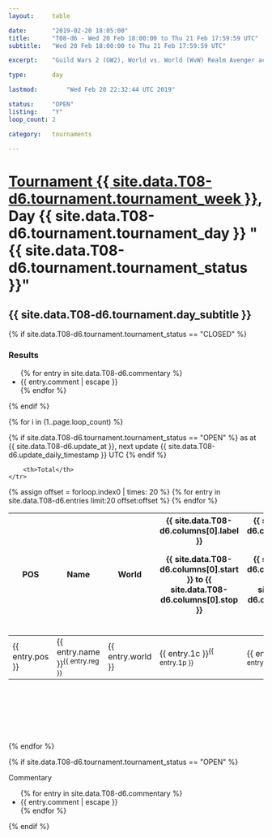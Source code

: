 ```yaml
---
layout: 	table

date: 		"2019-02-20 18:05:00"
title: 		"T08-d6 - Wed 20 Feb 18:00:00 to Thu 21 Feb 17:59:59 UTC"
subtitle: 	"Wed 20 Feb 18:00:00 to Thu 21 Feb 17:59:59 UTC"

excerpt:    "Guild Wars 2 (GW2), World vs. World (WvW) Realm Avenger achivement Tournament. \"Every Kill Counts\""

type:       day

lastmod: 		"Wed Feb 20 22:32:44 UTC 2019"

status:     "OPEN"
listing:    "Y"
loop_count: 2

category: 	tournaments

---
```

<div class="table_header">
    <h1><a href="{{ site.data.T08-d6.tournament.week_url }}">Tournament {{ site.data.T08-d6.tournament.tournament_week }}</a>, Day {{ site.data.T08-d6.tournament.tournament_day }} "{{ site.data.T08-d6.tournament.tournament_status }}"</h1>
    <h2>{{ site.data.T08-d6.tournament.day_subtitle }}</h2> 
</div>

{% if site.data.T08-d6.tournament.tournament_status == "CLOSED" %} 
<div class="commentary">
  <h3>Results</h3>
  <ul>
    {% for entry in site.data.T08-d6.commentary %}
    <li class="commentary_list">{{ entry.comment | escape }}</li>
    {% endfor %}
  </ul>
</div>
{% endif %}


{% for i in (1..page.loop_count) %}

{% if site.data.T08-d6.tournament.tournament_status == "OPEN" %} 
<span class="table_nextupdate">as at {{ site.data.T08-d6.update_at }}, next update {{ site.data.T08-d6.update_daily_timestamp }} UTC</span> 
{% endif %}

<table class="day_table">
  <colgroup>
    <col style="width:18px">
    <col style="width:55px">
    <col style="width:55px">
    <col style="width:12px">
    <col style="width:12px">
    <col style="width:12px">
    <col style="width:12px">
    <col style="width:12px">
    <col style="width:12px">
    <col style="width:12px">
    <col style="width:12px">
    <col style="width:12px">
    <col style="width:12px">
    <col style="width:12px">
    <col style="width:12px">
    <col style="width:12px">
    <col style="width:12px">
    <col style="width:12px">
    <col style="width:12px">
    <col style="width:12px">
    <col style="width:12px">
    <col style="width:12px">
    <col style="width:12px">
    <col style="width:12px">
    <col style="width:12px">
    <col style="width:12px">
    <col style="width:12px">
    <col style="width:18px">
  </colgroup>  
  <thead>
    <tr>
        <th>POS</th>
        <th class="AlignLeft">Name</th>
        <th class="AlignLeft">World</th>

<th><div class="label">{{ site.data.T08-d6.columns[0].label }}<p class="onhover">{{ site.data.T08-d6.columns[0].start }} to {{ site.data.T08-d6.columns[0].stop }}</p></div>​</th>
<th><div class="label">{{ site.data.T08-d6.columns[1].label }}<p class="onhover">{{ site.data.T08-d6.columns[1].start }} to {{ site.data.T08-d6.columns[1].stop }}</p></div>​</th>
<th><div class="label">{{ site.data.T08-d6.columns[2].label }}<p class="onhover">{{ site.data.T08-d6.columns[2].start }} to {{ site.data.T08-d6.columns[2].stop }}</p></div>​</th>
<th><div class="label">{{ site.data.T08-d6.columns[3].label }}<p class="onhover">{{ site.data.T08-d6.columns[3].start }} to {{ site.data.T08-d6.columns[3].stop }}</p></div>​</th>
<th><div class="label">{{ site.data.T08-d6.columns[4].label }}<p class="onhover">{{ site.data.T08-d6.columns[4].start }} to {{ site.data.T08-d6.columns[4].stop }}</p></div>​</th>
<th><div class="label">{{ site.data.T08-d6.columns[5].label }}<p class="onhover">{{ site.data.T08-d6.columns[5].start }} to {{ site.data.T08-d6.columns[5].stop }}</p></div>​</th>
<th><div class="label">{{ site.data.T08-d6.columns[6].label }}<p class="onhover">{{ site.data.T08-d6.columns[6].start }} to {{ site.data.T08-d6.columns[6].stop }}</p></div>​</th>
<th><div class="label">{{ site.data.T08-d6.columns[7].label }}<p class="onhover">{{ site.data.T08-d6.columns[7].start }} to {{ site.data.T08-d6.columns[7].stop }}</p></div>​</th>
<th><div class="label">{{ site.data.T08-d6.columns[8].label }}<p class="onhover">{{ site.data.T08-d6.columns[8].start }} to {{ site.data.T08-d6.columns[8].stop }}</p></div>​</th>
<th><div class="label">{{ site.data.T08-d6.columns[9].label }}<p class="onhover">{{ site.data.T08-d6.columns[9].start }} to {{ site.data.T08-d6.columns[9].stop }}</p></div>​</th>
<th><div class="label">{{ site.data.T08-d6.columns[10].label }}<p class="onhover">{{ site.data.T08-d6.columns[10].start }} to {{ site.data.T08-d6.columns[10].stop }}</p></div>​</th>

<th><div class="label">{{ site.data.T08-d6.columns[11].label }}<p class="onhover">{{ site.data.T08-d6.columns[11].start }} to {{ site.data.T08-d6.columns[11].stop }}</p></div>​</th>
<th><div class="label">{{ site.data.T08-d6.columns[12].label }}<p class="onhover">{{ site.data.T08-d6.columns[12].start }} to {{ site.data.T08-d6.columns[12].stop }}</p></div>​</th>
<th><div class="label">{{ site.data.T08-d6.columns[13].label }}<p class="onhover">{{ site.data.T08-d6.columns[13].start }} to {{ site.data.T08-d6.columns[13].stop }}</p></div>​</th>
<th><div class="label">{{ site.data.T08-d6.columns[14].label }}<p class="onhover">{{ site.data.T08-d6.columns[14].start }} to {{ site.data.T08-d6.columns[14].stop }}</p></div>​</th>
<th><div class="label">{{ site.data.T08-d6.columns[15].label }}<p class="onhover">{{ site.data.T08-d6.columns[15].start }} to {{ site.data.T08-d6.columns[15].stop }}</p></div>​</th>
<th><div class="label">{{ site.data.T08-d6.columns[16].label }}<p class="onhover">{{ site.data.T08-d6.columns[16].start }} to {{ site.data.T08-d6.columns[16].stop }}</p></div>​</th>
<th><div class="label">{{ site.data.T08-d6.columns[17].label }}<p class="onhover">{{ site.data.T08-d6.columns[17].start }} to {{ site.data.T08-d6.columns[17].stop }}</p></div>​</th>
<th><div class="label">{{ site.data.T08-d6.columns[18].label }}<p class="onhover">{{ site.data.T08-d6.columns[18].start }} to {{ site.data.T08-d6.columns[18].stop }}</p></div>​</th>
<th><div class="label">{{ site.data.T08-d6.columns[19].label }}<p class="onhover">{{ site.data.T08-d6.columns[19].start }} to {{ site.data.T08-d6.columns[19].stop }}</p></div>​</th>
<th><div class="label">{{ site.data.T08-d6.columns[20].label }}<p class="onhover">{{ site.data.T08-d6.columns[20].start }} to {{ site.data.T08-d6.columns[20].stop }}</p></div>​</th>

<th><div class="label">{{ site.data.T08-d6.columns[21].label }}<p class="onhover">{{ site.data.T08-d6.columns[21].start }} to {{ site.data.T08-d6.columns[21].stop }}</p></div>​</th>
<th><div class="label">{{ site.data.T08-d6.columns[22].label }}<p class="onhover">{{ site.data.T08-d6.columns[22].start }} to {{ site.data.T08-d6.columns[22].stop }}</p></div>​</th>
<th><div class="label">{{ site.data.T08-d6.columns[23].label }}<p class="onhover">{{ site.data.T08-d6.columns[23].start }} to {{ site.data.T08-d6.columns[23].stop }}</p></div>​</th>

        <th>Total</th>
    </tr>
  </thead>
  {% assign offset = forloop.index0 | times: 20 %}
<tbody>
{% for entry in site.data.T08-d6.entries limit:20 offset:offset %}
  <tr>
    <td class="pl{{ entry.pos }}">{{ entry.pos }}</td>
    <td class="AlignLeft">{{ entry.name }}<sup>{{ entry.reg }}</sup></td>
    <td class="AlignLeft">{{ entry.world }}</td>
    <td class="pl{{ entry.1p }}">{{ entry.1c }}<sup>{{ entry.1p }}</sup></td>
    <td class="pl{{ entry.2p }}">{{ entry.2c }}<sup>{{ entry.2p }}</sup></td>
    <td class="pl{{ entry.3p }}">{{ entry.3c }}<sup>{{ entry.3p }}</sup></td>
    <td class="pl{{ entry.4p }}">{{ entry.4c }}<sup>{{ entry.4p }}</sup></td>
    <td class="pl{{ entry.5p }}">{{ entry.5c }}<sup>{{ entry.5p }}</sup></td>
    <td class="pl{{ entry.6p }}">{{ entry.6c }}<sup>{{ entry.6p }}</sup></td>
    <td class="pl{{ entry.7p }}">{{ entry.7c }}<sup>{{ entry.7p }}</sup></td>
    <td class="pl{{ entry.8p }}">{{ entry.8c }}<sup>{{ entry.8p }}</sup></td>
    <td class="pl{{ entry.9p }}">{{ entry.9c }}<sup>{{ entry.9p }}</sup></td>
    <td class="pl{{ entry.10p }}">{{ entry.10c }}<sup>{{ entry.10p }}</sup></td>
    <td class="pl{{ entry.11p }}">{{ entry.11c }}<sup>{{ entry.11p }}</sup></td>
    <td class="pl{{ entry.12p }}">{{ entry.12c }}<sup>{{ entry.12p }}</sup></td>
    <td class="pl{{ entry.13p }}">{{ entry.13c }}<sup>{{ entry.13p }}</sup></td>
    <td class="pl{{ entry.14p }}">{{ entry.14c }}<sup>{{ entry.14p }}</sup></td>
    <td class="pl{{ entry.15p }}">{{ entry.15c }}<sup>{{ entry.15p }}</sup></td>
    <td class="pl{{ entry.16p }}">{{ entry.16c }}<sup>{{ entry.16p }}</sup></td>
    <td class="pl{{ entry.17p }}">{{ entry.17c }}<sup>{{ entry.17p }}</sup></td>
    <td class="pl{{ entry.18p }}">{{ entry.18c }}<sup>{{ entry.18p }}</sup></td>
    <td class="pl{{ entry.19p }}">{{ entry.19c }}<sup>{{ entry.19p }}</sup></td>
    <td class="pl{{ entry.20p }}">{{ entry.20c }}<sup>{{ entry.20p }}</sup></td>
    <td class="pl{{ entry.21p }}">{{ entry.21c }}<sup>{{ entry.21p }}</sup></td>
    <td class="pl{{ entry.22p }}">{{ entry.22c }}<sup>{{ entry.22p }}</sup></td>
    <td class="pl{{ entry.23p }}">{{ entry.23c }}<sup>{{ entry.23p }}</sup></td>
    <td class="pl{{ entry.24p }}">{{ entry.24c }}<sup>{{ entry.24p }}</sup></td>
    <td>{{ entry.total }}</td>
  </tr>
{% endfor %}  
</tbody>
</table>
<div class="leaderboard">
  <script async src="//pagead2.googlesyndication.com/pagead/js/adsbygoogle.js"></script>
  <!-- 728x90 -->
  <ins class="adsbygoogle"
       style="display:inline-block;width:728px;height:90px"
       data-ad-client="ca-pub-3274917281288240"
       data-ad-slot="3870538733"></ins>
  <script>
  (adsbygoogle = window.adsbygoogle || []).push({});
  </script>    
</div>
<br />
{% endfor %}

{% if site.data.T08-d6.tournament.tournament_status == "OPEN" %} 
<div class="commentary">
  <span class="commentary_title">Commentary</span>
  <ul>
    {% for entry in site.data.T08-d6.commentary %}
    <li class="commentary_list">{{ entry.comment | escape }}</li>
    {% endfor %}
  </ul>
</div>
{% endif %}


